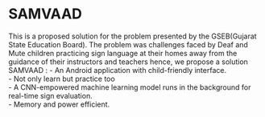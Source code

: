 <h1> SAMVAAD </h1>
This is a proposed solution for the problem presented by the GSEB(Gujarat State Education Board). The problem was challenges faced by Deaf and Mute children practicing sign language at their homes away from the guidance of their instructors and teachers
hence, we propose a solution SAMVAAD :
- An Android application with child-friendly interface.<br>
- Not only learn but practice too<br>
- A CNN-empowered machine learning model runs in the background for real-time sign evaluation.<br>
- Memory and power efficient. 
